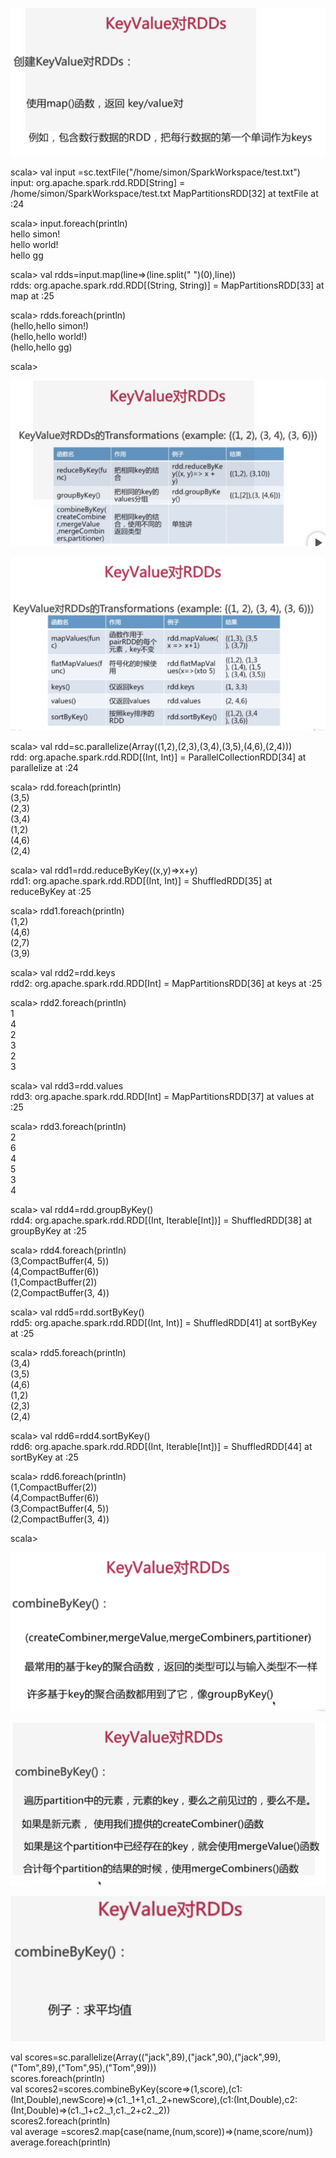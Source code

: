 ![](../md/img/ggzhangxiaochao/1298744-20180628104231497-242476939.png)

scala> val input =sc.textFile("/home/simon/SparkWorkspace/test.txt")  
input: org.apache.spark.rdd.RDD[String] = /home/simon/SparkWorkspace/test.txt
MapPartitionsRDD[32] at textFile at <console>:24  
  
scala> input.foreach(println)  
hello simon!  
hello world!  
hello gg  
  
scala> val rdds=input.map(line=>(line.split(" ")(0),line))  
rdds: org.apache.spark.rdd.RDD[(String, String)] = MapPartitionsRDD[33] at map
at <console>:25  
  
scala> rdds.foreach(println)  
(hello,hello simon!)  
(hello,hello world!)  
(hello,hello gg)  
  
scala>  
  

![](../md/img/ggzhangxiaochao/1298744-20180628104523963-478873904.png)

![](../md/img/ggzhangxiaochao/1298744-20180628104951895-1229215355.png)

  
scala> val rdd=sc.parallelize(Array((1,2),(2,3),(3,4),(3,5),(4,6),(2,4)))  
rdd: org.apache.spark.rdd.RDD[(Int, Int)] = ParallelCollectionRDD[34] at
parallelize at <console>:24  
  
scala> rdd.foreach(println)  
(3,5)  
(2,3)  
(3,4)  
(1,2)  
(4,6)  
(2,4)  
  
scala> val rdd1=rdd.reduceByKey((x,y)=>x+y)  
rdd1: org.apache.spark.rdd.RDD[(Int, Int)] = ShuffledRDD[35] at reduceByKey at
<console>:25  
  
scala> rdd1.foreach(println)  
(1,2)  
(4,6)  
(2,7)  
(3,9)  
  
scala> val rdd2=rdd.keys  
rdd2: org.apache.spark.rdd.RDD[Int] = MapPartitionsRDD[36] at keys at
<console>:25  
  
scala> rdd2.foreach(println)  
1  
4  
2  
3  
2  
3  
  
scala> val rdd3=rdd.values  
rdd3: org.apache.spark.rdd.RDD[Int] = MapPartitionsRDD[37] at values at
<console>:25  
  
scala> rdd3.foreach(println)  
2  
6  
4  
5  
3  
4  
  
scala> val rdd4=rdd.groupByKey()  
rdd4: org.apache.spark.rdd.RDD[(Int, Iterable[Int])] = ShuffledRDD[38] at
groupByKey at <console>:25  
  
scala> rdd4.foreach(println)  
(3,CompactBuffer(4, 5))  
(4,CompactBuffer(6))  
(1,CompactBuffer(2))  
(2,CompactBuffer(3, 4))  
  
scala> val rdd5=rdd.sortByKey()  
rdd5: org.apache.spark.rdd.RDD[(Int, Int)] = ShuffledRDD[41] at sortByKey at
<console>:25  
  
scala> rdd5.foreach(println)  
(3,4)  
(3,5)  
(4,6)  
(1,2)  
(2,3)  
(2,4)  
  
scala> val rdd6=rdd4.sortByKey()  
rdd6: org.apache.spark.rdd.RDD[(Int, Iterable[Int])] = ShuffledRDD[44] at
sortByKey at <console>:25  
  
scala> rdd6.foreach(println)  
(1,CompactBuffer(2))  
(4,CompactBuffer(6))  
(3,CompactBuffer(4, 5))  
(2,CompactBuffer(3, 4))  
  
scala>

![](../md/img/ggzhangxiaochao/1298744-20180628105929565-926857936.png)

![](../md/img/ggzhangxiaochao/1298744-20180628110030450-2140822862.png)

![](../md/img/ggzhangxiaochao/1298744-20180628110041104-327058045.png)

val
scores=sc.parallelize(Array(("jack",89),("jack",90),("jack",99),("Tom",89),("Tom",95),("Tom",99)))  
scores.foreach(println)  
val
scores2=scores.combineByKey(score=>(1,score),(c1:(Int,Double),newScore)=>(c1._1+1,c1._2+newScore),(c1:(Int,Double),c2:(Int,Double)=>(c1._1+c2._1,c1._2+c2._2))  
scores2.foreach(println)  
val average =scores2.map{case(name,(num,score))=>(name,score/num)}  
average.foreach(println)

